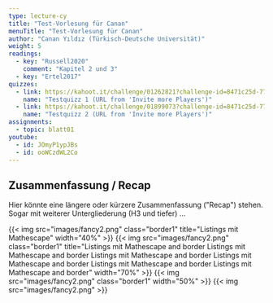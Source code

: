 ```yaml
---
type: lecture-cy
title: "Test-Vorlesung für Canan"
menuTitle: "Test-Vorlesung für Canan"
author: "Canan Yıldız (Türkisch-Deutsche Universität)"
weight: 5
readings:
  - key: "Russell2020"
    comment: "Kapitel 2 und 3"
  - key: "Ertel2017"
quizzes:
  - link: https://kahoot.it/challenge/01262821?challenge-id=8471c25d-77c6-4c83-b473-6edcacfcb770_1629455219268
    name: "Testquizz 1 (URL from 'Invite more Players')"
  - link: https://kahoot.it/challenge/01899073?challenge-id=8471c25d-77c6-4c83-b473-6edcacfcb770_1629456236499
    name: "Testquizz 2 (URL from 'Invite more Players')"
assignments:
  - topic: blatt01
youtube:
  - id: JOmyP1ypJBs
  - id: ooWCzdWL2Co
---
```



## Zusammenfassung / Recap

Hier könnte eine längere oder kürzere Zusammenfassung ("Recap") stehen. Sogar mit weiterer Untergliederung (H3 und tiefer) ...


{{< img src="images/fancy2.png" class="border1" title="Listings mit Mathescape" width="40%" >}}
{{< img src="images/fancy2.png" class="border1" title="Listings mit Mathescape and border Listings mit Mathescape and border Listings mit Mathescape and border Listings mit Mathescape and border Listings mit Mathescape and border Listings mit Mathescape and border" width="70%" >}}
{{< img src="images/fancy2.png" class="border1" width="50%" >}}
{{< img src="images/fancy2.png" >}}
